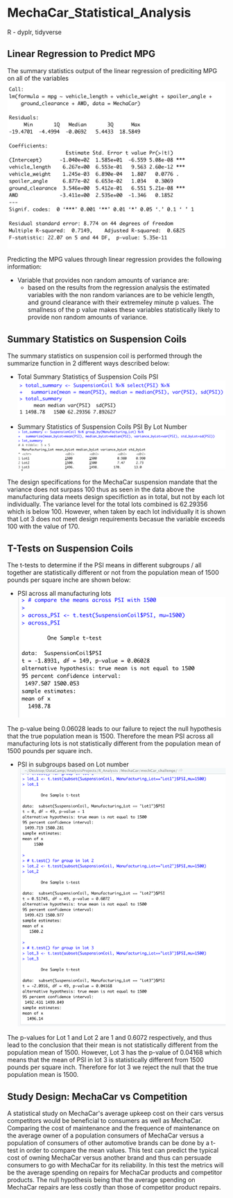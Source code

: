 # MechaCar_Statistical_Analysis
R - dyplr, tidyverse

## Linear Regression to Predict MPG 
The summary statistics output of the linear regression of prediciting MPG on all of the variables 
![Linear_Regression](Linear_Regression.png)

Predicting the MPG values through linear regression provides the following information:
  - Variable that provides non random amounts of variance are:
      - based on the results from the regression analysis the estimated variables with the 
      non random variances are to be vehicle length, and ground clearance with their    extremeley minute p values. The smallness of the p value makes these variables statistically likely to provide non random amounts of variance. 
     

## Summary Statistics on Suspension Coils 
The summary statistics on suspension coil is performed through the summarize function in 2 different ways described below:

  - Total Summary Statistics of Suspension Coils PSI
  ![totalSuspStats](totalSuspStats.png)
  
  - Summary Statistics of Suspension Coils PSI By Lot Number
  ![byLot](byLot.png)
  
  The design specifications for the MechaCar suspension mandate that the variance does not surpass 100 thus as seen in the data above the manufacturing data meets design specifiction as in total, but not by each lot individually. The variance level for the total lots combined is 62.29356 which is below 100. However, when taken by each lot individually it is shown that Lot 3 does not meet design requirements becasue the variable exceeds 100 with the value of 170. 
  
## T-Tests on Suspension Coils
The t-tests to determine if the PSI means in different subgroups / all together are statistically different or not from the population mean of 1500 pounds per square inche are shown below:

 - PSI across all manufacturing lots
 ![ttest](ttest.png)
 
 The p-value being 0.06028 leads to our failure to reject the null hypothesis that the true population mean is 1500. Therefore the mean PSI across all manufacturing lots is not statistically different from the population mean of 1500 pounds per square inch. 
 
 - PSI in subgroups based on Lot number
 ![Lot..tests](Lot..tests.png)
 
 The p-values for Lot 1 and Lot 2 are 1 and 0.6072 respectively, and thus lead to the conclusion that their mean is not statistically different from the population mean of 1500. However, Lot 3 has the p-value of 0.04168 which means that the mean of PSI in lot 3 is statistically different from 1500 pounds per square inch. Therefore for lot 3 we reject the null that the true population mean is 1500. 
 
 
 ## Study Design: MechaCar vs Competition
 
 A statistical study on MechaCar's average upkeep cost on their cars versus competitors would be beneficial to consumers as well as MechaCar. Comparing the cost of maintenance and the frequence of maintenance on the average owner of a population consumers of MechaCar versus a population of consumers of other automotive brands can be done by a t-test in order to compare the mean values. This test can predict the typical cost of owning MechaCar versus another brand and thus can persuade consumers to go with MechaCar for its reliability. 
In this test the metrics will be the average spending on repairs for MechaCar products and competitor products. The null hypothesis being that the average spending on MechaCar repairs are less costly than those of competitor product repairs. 
